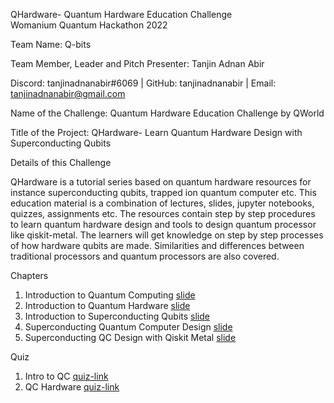 QHardware- Quantum Hardware Education Challenge  
Womanium Quantum Hackathon 2022  

Team Name: Q-bits  

Team Member, Leader and Pitch Presenter: Tanjin Adnan Abir  

Discord: tanjinadnanabir#6069 | GitHub: tanjinadnanabir | Email: tanjinadnanabir@gmail.com  

Name of the Challenge: Quantum Hardware Education Challenge by QWorld  

Title of the Project: QHardware- Learn Quantum Hardware Design with Superconducting Qubits  

Details of this Challenge  

QHardware is a tutorial series based on quantum hardware resources for instance superconducting qubits, trapped ion quantum computer etc. This education material is a combination of lectures, slides, jupyter notebooks, quizzes, assignments etc. The resources contain step by step procedures to learn quantum hardware design and tools to design quantum processor like qiskit-metal. The learners will get knowledge on step by step processes of how hardware qubits are made. Similarities and differences between traditional processors and quantum processors are also covered.  

Chapters  

1. Introduction to Quantum Computing  [slide](https://github.com/tanjinadnanabir/QHardware-QWorld-Quantum-Hardware-Education-Challenge/blob/main/lectures/CH-1%20Introduction%20to%20Quantum%20Computing.pdf)  
2. Introduction to Quantum Hardware  [slide](https://github.com/tanjinadnanabir/QHardware-QWorld-Quantum-Hardware-Education-Challenge/blob/main/lectures/CH-2%20Introduction%20to%20Quantum%20Hardware.pdf)  
3. Introduction to Superconducting Qubits  [slide](https://github.com/tanjinadnanabir/QHardware-QWorld-Quantum-Hardware-Education-Challenge/blob/main/lectures/CH-3%20Introduction%20to%20Superconducting%20Qubits.pdf)  
4. Superconducting Quantum Computer Design  [slide](https://github.com/tanjinadnanabir/QHardware-QWorld-Quantum-Hardware-Education-Challenge/blob/main/lectures/CH-4%20Superconducting%20Quantum%20Computer%20Design.pdf)  
5. Superconducting QC Design with Qiskit Metal  [slide](https://github.com/tanjinadnanabir/QHardware-QWorld-Quantum-Hardware-Education-Challenge/blob/main/lectures/CH-5%20Superconducting%20QC%20Design%20with%20Qiskit%20Metal.pdf)  

Quiz

1. Intro to QC  [quiz-link](https://github.com/tanjinadnanabir/QHardware-QWorld-Quantum-Hardware-Education-Challenge/blob/main/quiz/quiz-qc-intro.pdf)  
2. QC Hardware  [quiz-link](https://github.com/tanjinadnanabir/QHardware-QWorld-Quantum-Hardware-Education-Challenge/blob/main/quiz/quiz-qc-hardware.pdf)   
